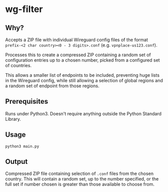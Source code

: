 # wg-filter

## Why?

Accepts a ZIP file with individual Wireguard config files of the format `prefix-<2 char country><0 - 3 digits>.conf` (e.g. `vpnplace-us123.conf`).

Processes this to create a compressed ZIP containing a random set of configuration entries up to a chosen number, picked from a configured set of countries.

This allows a smaller list of endpoints to be included, preventing huge lists in the Wireguard config, while still allowing a selection of global regions and a random set of endpoint from those regions.

## Prerequisites

Runs under Python3. Doesn't require anything outside the Python Standard Library.

## Usage

`python3 main.py`

## Output

Compressed ZIP file containing selection of `.conf` files from the chosen country. This will contain a random set, up to the number specified, or the full set if number chosen is greater than those available to choose from.